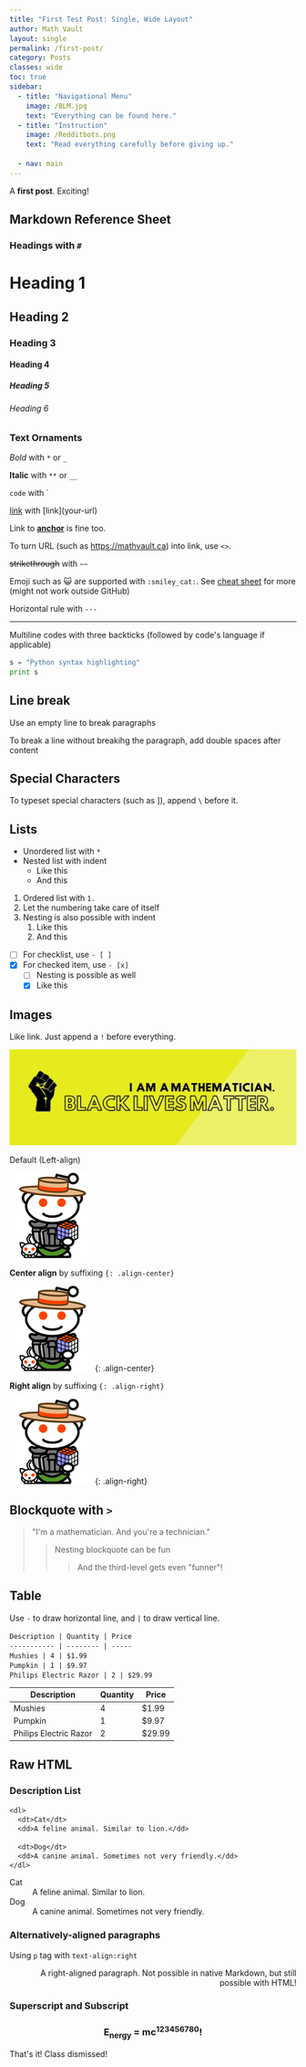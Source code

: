 ```yaml
---
title: "First Test Post: Single, Wide Layout"
author: Math Vault
layout: single
permalink: /first-post/
category: Posts
classes: wide
toc: true
sidebar: 
  - title: "Navigational Menu"
    image: /BLM.jpg
    text: "Everything can be found here." 
  - title: "Instruction"
    image: /Redditbots.png
    text: "Read everything carefully before giving up." 
    
  - nav: main
---
```


A **first post**. Exciting!

## Markdown Reference Sheet

### Headings with `#`

# Heading 1
## Heading 2
### Heading 3
#### Heading 4
##### Heading 5
###### Heading 6

### Text Ornaments

*Bold* with `*` or `_`

**Italic** with `**` or `__`

`code` with `

[link](https://mathvault.ca) with \[link\](your-url)

Link to [**anchor**](#text-ornaments) is fine too.

To turn URL (such as <https://mathvault.ca>) into link, use `<>`.

~~strikethrough~~ with `~~`

Emoji such as :smiley_cat: are supported with `:smiley_cat:`. See [cheat sheet](https://github.com/ikatyang/emoji-cheat-sheet/blob/master/README.md) for more (might not work outside GitHub)

Horizontal rule with `---`

---

Multiline codes with three backticks (followed by code's language if applicable)

```python
s = "Python syntax highlighting"
print s
```

## Line break

Use an empty line to break paragraphs

To break a line without breakihg the paragraph, add double spaces after content

## Special Characters

To typeset special characters (such as \]), append `\` before it.

## Lists

* Unordered list with `* `
* Nested list with indent
  * Like this
  * And this

1. Ordered list with `1. `
1. Let the numbering take care of itself
1. Nesting is also possible with indent
   1. Like this
   1. And this
   
- [ ] For checklist, use `- [ ]`
- [x] For checked item, use `- [x]`
  - [ ] Nesting is possible as well
  - [x] Like this
   
## Images

Like link. Just append a `!` before everything.

![Mathematician](/BLM.jpg)

Default (Left-align)

![Mathematician](/Redditbots.png)

**Center align** by suffixing `{: .align-center}`

![Mathematician](/Redditbots.png){: .align-center}


**Right align** by suffixing `{: .align-right}`

![Mathematician](/Redditbots.png){: .align-right}

## Blockquote with `> `

> "I'm a mathematician. And you're a technician."
> > Nesting blockquote can be fun
> > > And the third-level gets even "funner"!

## Table

Use `-` to draw horizontal line, and `|` to draw vertical line.

`Description | Quantity | Price`   
`----------- | -------- | -----`   
`Mushies | 4 | $1.99`  
`Pumpkin | 1 | $9.97`  
`Philips Electric Razor | 2 | $29.99`

Description | Quantity | Price
----------- | -------- | -----
Mushies | 4 | $1.99
Pumpkin | 1 | $9.97
Philips Electric Razor | 2 | $29.99 

## Raw HTML

### Description List

```
<dl>
  <dt>Cat</dt>
  <dd>A feline animal. Similar to lion.</dd>

  <dt>Dog</dt>
  <dd>A canine animal. Sometimes not very friendly.</dd>
</dl>
```

<dl>
  <dt>Cat</dt>
  <dd>A feline animal. Similar to lion.</dd>

  <dt>Dog</dt>
  <dd>A canine animal. Sometimes not very friendly.</dd>
</dl>

### Alternatively-aligned paragraphs

Using `p` tag with `text-align:right`

<p style="text-align:right;">A right-aligned paragraph. Not possible in native Markdown, but still possible with HTML!</p>

### Superscript and Subscript

<h3 style="text-align:center;">E<sub>nergy</sub> = mc<sup>123456780</sup>!</h3>

That's it! Class dismissed!


